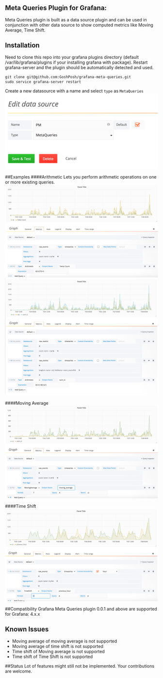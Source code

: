 ## Meta Queries Plugin for Grafana:
Meta Queries plugin is built as a data source plugin and can be used in conjunction with other data source to show computed metrics like Moving Average, Time Shift.
  
## Installation
Need to clone this repo into your grafana plugins directory (default /var/lib/grafana/plugins if your installing grafana with package).
Restart grafana-server and the plugin should be automatically detected and used.

```
git clone git@github.com:GoshPosh/grafana-meta-queries.git
sudo service grafana-server restart
```  

Create a new datasource with a name and select `type` as `MetaQueries`
![Screenshot](/img/DataSourceConfig.png?raw=true "DataSource")

##Examples
####Arithmetic
Lets you perform arithmetic operations on one or more existing queries.
![Screenshot](/img/arithmetic-ex1.png?raw=true "Arithmetic Example 1 - Metric * 2")
![Screenshot](/img/arithmetic-ex2.png?raw=true "Arithmetic Example 2 - Metric A + Metric B")

####Moving Average
![Screenshot](/img/moving_average-ex1.png?raw=true "Moving Average Example 1 - 7 period moving average of Metric A ")

####Time Shift
![Screenshot](/img/time_shift-ex1.png?raw=true "Time Shift Example 1 - 1 period timeshift of Metric A ")


##Compatibility
Grafana Meta Queries plugin 0.0.1 and above are supported for Grafana: 4.x.x


## Known Issues
* Moving average of moving average is not supported
* Moving average of time shift is not supported
* Time shift of Moving average is not supported
* Time shift of Time Shift is not supported

##Status
Lot of features might still not be implemented. Your contributions are welcome.

